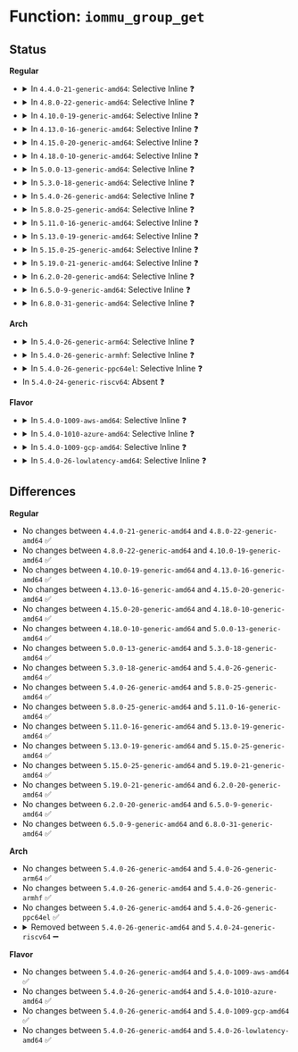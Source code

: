 # Function: <code>iommu_group_get</code>

## Status
<b>Regular</b>
<ul>
<li>
<details>
<summary>In <code>4.4.0-21-generic-amd64</code>: Selective Inline ❓</summary>

```c
struct iommu_group * iommu_group_get(struct device * dev)
```

```json
{
  "name": "iommu_group_get",
  "collision_type": "Unique Global",
  "inline_type": "Selective",
  "funcs": [
    {
      "addr": 18446744071584260480,
      "name": "iommu_group_get",
      "external": true,
      "loc": "drivers/iommu/iommu.c:551",
      "file": "drivers/iommu/iommu.c",
      "inline": "not declared, inlined",
      "caller_inline": [
        "drivers/iommu/iommu.c:get_pci_alias_or_group",
        "drivers/iommu/iommu.c:iommu_get_domain_for_dev",
        "drivers/iommu/iommu.c:iommu_bus_notifier",
        "drivers/iommu/iommu.c:iommu_detach_device",
        "drivers/iommu/iommu.c:iommu_attach_device",
        "drivers/iommu/iommu.c:pci_device_group",
        "drivers/iommu/iommu.c:iommu_group_get_for_dev"
      ],
      "caller_func": []
    }
  ],
  "symbols": [
    {
      "addr": 18446744071584260480,
      "name": "iommu_group_get",
      "section": ".text",
      "bind": "STB_GLOBAL",
      "size": 37
    }
  ]
}
```
</details>
</li>
<li>
<details>
<summary>In <code>4.8.0-22-generic-amd64</code>: Selective Inline ❓</summary>

```c
struct iommu_group * iommu_group_get(struct device * dev)
```

```json
{
  "name": "iommu_group_get",
  "collision_type": "Unique Global",
  "inline_type": "Selective",
  "funcs": [
    {
      "addr": 18446744071584601532,
      "name": "iommu_group_get",
      "external": true,
      "loc": "drivers/iommu/iommu.c:542",
      "file": "drivers/iommu/iommu.c",
      "inline": "not declared, inlined",
      "caller_inline": [
        "drivers/iommu/iommu.c:iommu_get_domain_for_dev",
        "drivers/iommu/iommu.c:iommu_detach_device",
        "drivers/iommu/iommu.c:iommu_attach_device",
        "drivers/iommu/iommu.c:iommu_bus_notifier",
        "drivers/iommu/iommu.c:iommu_group_get_for_dev",
        "drivers/iommu/iommu.c:pci_device_group",
        "drivers/iommu/iommu.c:get_pci_alias_or_group"
      ],
      "caller_func": []
    }
  ],
  "symbols": [
    {
      "addr": 18446744071584601408,
      "name": "iommu_group_get",
      "section": ".text",
      "bind": "STB_GLOBAL",
      "size": 37
    }
  ]
}
```
</details>
</li>
<li>
<details>
<summary>In <code>4.10.0-19-generic-amd64</code>: Selective Inline ❓</summary>

```c
struct iommu_group * iommu_group_get(struct device * dev)
```

```json
{
  "name": "iommu_group_get",
  "collision_type": "Unique Global",
  "inline_type": "Selective",
  "funcs": [
    {
      "addr": 18446744071584783148,
      "name": "iommu_group_get",
      "external": true,
      "loc": "drivers/iommu/iommu.c:680",
      "file": "drivers/iommu/iommu.c",
      "inline": "not declared, inlined",
      "caller_inline": [
        "drivers/iommu/iommu.c:iommu_get_domain_for_dev",
        "drivers/iommu/iommu.c:iommu_detach_device",
        "drivers/iommu/iommu.c:iommu_attach_device",
        "drivers/iommu/iommu.c:iommu_bus_notifier",
        "drivers/iommu/iommu.c:iommu_group_get_for_dev",
        "drivers/iommu/iommu.c:pci_device_group",
        "drivers/iommu/iommu.c:get_pci_alias_or_group"
      ],
      "caller_func": []
    }
  ],
  "symbols": [
    {
      "addr": 18446744071584783024,
      "name": "iommu_group_get",
      "section": ".text",
      "bind": "STB_GLOBAL",
      "size": 37
    }
  ]
}
```
</details>
</li>
<li>
<details>
<summary>In <code>4.13.0-16-generic-amd64</code>: Selective Inline ❓</summary>

```c
struct iommu_group * iommu_group_get(struct device * dev)
```

```json
{
  "name": "iommu_group_get",
  "collision_type": "Unique Global",
  "inline_type": "Selective",
  "funcs": [
    {
      "addr": 18446744071584872556,
      "name": "iommu_group_get",
      "external": true,
      "loc": "drivers/iommu/iommu.c:724",
      "file": "drivers/iommu/iommu.c",
      "inline": "not declared, inlined",
      "caller_inline": [
        "drivers/iommu/iommu.c:iommu_get_domain_for_dev",
        "drivers/iommu/iommu.c:iommu_detach_device",
        "drivers/iommu/iommu.c:iommu_attach_device",
        "drivers/iommu/iommu.c:iommu_group_get_for_dev",
        "drivers/iommu/iommu.c:pci_device_group",
        "drivers/iommu/iommu.c:get_pci_alias_or_group"
      ],
      "caller_func": []
    }
  ],
  "symbols": [
    {
      "addr": 18446744071584872432,
      "name": "iommu_group_get",
      "section": ".text",
      "bind": "STB_GLOBAL",
      "size": 37
    }
  ]
}
```
</details>
</li>
<li>
<details>
<summary>In <code>4.15.0-20-generic-amd64</code>: Selective Inline ❓</summary>

```c
struct iommu_group * iommu_group_get(struct device * dev)
```

```json
{
  "name": "iommu_group_get",
  "collision_type": "Unique Global",
  "inline_type": "Selective",
  "funcs": [
    {
      "addr": 18446744071585291468,
      "name": "iommu_group_get",
      "external": true,
      "loc": "drivers/iommu/iommu.c:726",
      "file": "drivers/iommu/iommu.c",
      "inline": "not declared, inlined",
      "caller_inline": [
        "drivers/iommu/iommu.c:iommu_get_domain_for_dev",
        "drivers/iommu/iommu.c:iommu_detach_device",
        "drivers/iommu/iommu.c:iommu_attach_device",
        "drivers/iommu/iommu.c:iommu_group_get_for_dev",
        "drivers/iommu/iommu.c:pci_device_group",
        "drivers/iommu/iommu.c:get_pci_alias_or_group"
      ],
      "caller_func": []
    }
  ],
  "symbols": [
    {
      "addr": 18446744071585291344,
      "name": "iommu_group_get",
      "section": ".text",
      "bind": "STB_GLOBAL",
      "size": 37
    }
  ]
}
```
</details>
</li>
<li>
<details>
<summary>In <code>4.18.0-10-generic-amd64</code>: Selective Inline ❓</summary>

```c
struct iommu_group * iommu_group_get(struct device * dev)
```

```json
{
  "name": "iommu_group_get",
  "collision_type": "Unique Global",
  "inline_type": "Selective",
  "funcs": [
    {
      "addr": 18446744071585532901,
      "name": "iommu_group_get",
      "external": true,
      "loc": "drivers/iommu/iommu.c:727",
      "file": "drivers/iommu/iommu.c",
      "inline": "not declared, inlined",
      "caller_inline": [
        "drivers/iommu/iommu.c:iommu_get_domain_for_dev",
        "drivers/iommu/iommu.c:iommu_detach_device",
        "drivers/iommu/iommu.c:iommu_attach_device",
        "drivers/iommu/iommu.c:iommu_bus_notifier",
        "drivers/iommu/iommu.c:iommu_group_get_for_dev",
        "drivers/iommu/iommu.c:pci_device_group",
        "drivers/iommu/iommu.c:get_pci_alias_or_group"
      ],
      "caller_func": []
    }
  ],
  "symbols": [
    {
      "addr": 18446744071585532784,
      "name": "iommu_group_get",
      "section": ".text",
      "bind": "STB_GLOBAL",
      "size": 37
    }
  ]
}
```
</details>
</li>
<li>
<details>
<summary>In <code>5.0.0-13-generic-amd64</code>: Selective Inline ❓</summary>

```c
struct iommu_group * iommu_group_get(struct device * dev)
```

```json
{
  "name": "iommu_group_get",
  "collision_type": "Unique Global",
  "inline_type": "Selective",
  "funcs": [
    {
      "addr": 18446744071585657493,
      "name": "iommu_group_get",
      "external": true,
      "loc": "drivers/iommu/iommu.c:793",
      "file": "drivers/iommu/iommu.c",
      "inline": "not declared, inlined",
      "caller_inline": [
        "drivers/iommu/iommu.c:iommu_get_domain_for_dev",
        "drivers/iommu/iommu.c:iommu_detach_device",
        "drivers/iommu/iommu.c:iommu_attach_device",
        "drivers/iommu/iommu.c:iommu_group_get_for_dev",
        "drivers/iommu/iommu.c:fsl_mc_device_group",
        "drivers/iommu/iommu.c:pci_device_group",
        "drivers/iommu/iommu.c:get_pci_alias_or_group"
      ],
      "caller_func": []
    }
  ],
  "symbols": [
    {
      "addr": 18446744071585657376,
      "name": "iommu_group_get",
      "section": ".text",
      "bind": "STB_GLOBAL",
      "size": 37
    }
  ]
}
```
</details>
</li>
<li>
<details>
<summary>In <code>5.3.0-18-generic-amd64</code>: Selective Inline ❓</summary>

```c
struct iommu_group * iommu_group_get(struct device * dev)
```

```json
{
  "name": "iommu_group_get",
  "collision_type": "Unique Global",
  "inline_type": "Selective",
  "funcs": [
    {
      "addr": 18446744071585882733,
      "name": "iommu_group_get",
      "external": true,
      "loc": "drivers/iommu/iommu.c:811",
      "file": "drivers/iommu/iommu.c",
      "inline": "not declared, inlined",
      "caller_inline": [
        "drivers/iommu/iommu.c:iommu_sva_unbind_device",
        "drivers/iommu/iommu.c:iommu_sva_bind_device",
        "drivers/iommu/iommu.c:request_default_domain_for_dev",
        "drivers/iommu/iommu.c:iommu_get_domain_for_dev",
        "drivers/iommu/iommu.c:iommu_detach_device",
        "drivers/iommu/iommu.c:iommu_attach_device",
        "drivers/iommu/iommu.c:iommu_group_get_for_dev",
        "drivers/iommu/iommu.c:fsl_mc_device_group",
        "drivers/iommu/iommu.c:pci_device_group",
        "drivers/iommu/iommu.c:get_pci_alias_or_group"
      ],
      "caller_func": [
        "drivers/iommu/intel-iommu.c:intel_iommu_init"
      ]
    }
  ],
  "symbols": [
    {
      "addr": 18446744071585882288,
      "name": "iommu_group_get",
      "section": ".text",
      "bind": "STB_GLOBAL",
      "size": 40
    }
  ]
}
```
</details>
</li>
<li>
<details>
<summary>In <code>5.4.0-26-generic-amd64</code>: Selective Inline ❓</summary>

```c
struct iommu_group * iommu_group_get(struct device * dev)
```

```json
{
  "name": "iommu_group_get",
  "collision_type": "Unique Global",
  "inline_type": "Selective",
  "funcs": [
    {
      "addr": 18446744071586025325,
      "name": "iommu_group_get",
      "external": true,
      "loc": "drivers/iommu/iommu.c:867",
      "file": "drivers/iommu/iommu.c",
      "inline": "not declared, inlined",
      "caller_inline": [
        "drivers/iommu/iommu.c:iommu_sva_unbind_device",
        "drivers/iommu/iommu.c:iommu_sva_bind_device",
        "drivers/iommu/iommu.c:request_default_domain_for_dev",
        "drivers/iommu/iommu.c:iommu_get_domain_for_dev",
        "drivers/iommu/iommu.c:iommu_detach_device",
        "drivers/iommu/iommu.c:iommu_attach_device",
        "drivers/iommu/iommu.c:iommu_group_get_for_dev",
        "drivers/iommu/iommu.c:fsl_mc_device_group",
        "drivers/iommu/iommu.c:pci_device_group",
        "drivers/iommu/iommu.c:get_pci_alias_or_group"
      ],
      "caller_func": [
        "drivers/iommu/intel-iommu.c:intel_iommu_init",
        "drivers/vfio/vfio.c:vfio_add_group_dev",
        "drivers/vfio/vfio.c:vfio_group_get_from_dev",
        "drivers/vfio/pci/vfio_pci.c:vfio_pci_validate_devs",
        "drivers/vfio/pci/vfio_pci.c:vfio_pci_fill_devs"
      ]
    }
  ],
  "symbols": [
    {
      "addr": 18446744071586024880,
      "name": "iommu_group_get",
      "section": ".text",
      "bind": "STB_GLOBAL",
      "size": 40
    }
  ]
}
```
</details>
</li>
<li>
<details>
<summary>In <code>5.8.0-25-generic-amd64</code>: Selective Inline ❓</summary>

```c
struct iommu_group * iommu_group_get(struct device * dev)
```

```json
{
  "name": "iommu_group_get",
  "collision_type": "Unique Global",
  "inline_type": "Selective",
  "funcs": [
    {
      "addr": 18446744071586764141,
      "name": "iommu_group_get",
      "external": true,
      "loc": "drivers/iommu/iommu.c:969",
      "file": "drivers/iommu/iommu.c",
      "inline": "not declared, inlined",
      "caller_inline": [
        "drivers/iommu/iommu.c:iommu_sva_unbind_device",
        "drivers/iommu/iommu.c:iommu_sva_bind_device",
        "drivers/iommu/iommu.c:iommu_detach_device",
        "drivers/iommu/iommu.c:iommu_attach_device",
        "drivers/iommu/iommu.c:iommu_bus_notifier",
        "drivers/iommu/iommu.c:fsl_mc_device_group",
        "drivers/iommu/iommu.c:pci_device_group",
        "drivers/iommu/iommu.c:get_pci_alias_or_group",
        "drivers/iommu/iommu.c:get_pci_alias_group",
        "drivers/iommu/iommu.c:iommu_page_response",
        "drivers/iommu/iommu.c:iommu_probe_device",
        "drivers/iommu/iommu.c:__iommu_probe_device"
      ],
      "caller_func": [
        "drivers/iommu/intel/iommu.c:probe_acpi_namespace_devices",
        "drivers/vfio/vfio.c:vfio_unregister_notifier",
        "drivers/vfio/vfio.c:vfio_register_notifier",
        "drivers/vfio/vfio.c:vfio_unpin_pages",
        "drivers/vfio/vfio.c:vfio_pin_pages",
        "drivers/vfio/vfio.c:vfio_group_get_external_user_from_dev",
        "drivers/vfio/vfio.c:vfio_device_get_from_dev",
        "drivers/vfio/vfio.c:vfio_add_group_dev",
        "drivers/vfio/pci/vfio_pci.c:vfio_pci_validate_devs",
        "drivers/vfio/pci/vfio_pci.c:vfio_pci_fill_devs"
      ]
    }
  ],
  "symbols": [
    {
      "addr": 18446744071586763680,
      "name": "iommu_group_get",
      "section": ".text",
      "bind": "STB_GLOBAL",
      "size": 42
    }
  ]
}
```
</details>
</li>
<li>
<details>
<summary>In <code>5.11.0-16-generic-amd64</code>: Selective Inline ❓</summary>

```c
struct iommu_group * iommu_group_get(struct device * dev)
```

```json
{
  "name": "iommu_group_get",
  "collision_type": "Unique Global",
  "inline_type": "Selective",
  "funcs": [
    {
      "addr": 18446744071586943101,
      "name": "iommu_group_get",
      "external": true,
      "loc": "drivers/iommu/iommu.c:990",
      "file": "drivers/iommu/iommu.c",
      "inline": "not declared, inlined",
      "caller_inline": [
        "drivers/iommu/iommu.c:iommu_sva_unbind_device",
        "drivers/iommu/iommu.c:iommu_sva_bind_device",
        "drivers/iommu/iommu.c:iommu_detach_device",
        "drivers/iommu/iommu.c:iommu_attach_device",
        "drivers/iommu/iommu.c:iommu_bus_notifier",
        "drivers/iommu/iommu.c:fsl_mc_device_group",
        "drivers/iommu/iommu.c:pci_device_group",
        "drivers/iommu/iommu.c:get_pci_alias_or_group",
        "drivers/iommu/iommu.c:get_pci_alias_group",
        "drivers/iommu/iommu.c:iommu_page_response",
        "drivers/iommu/iommu.c:iommu_probe_device",
        "drivers/iommu/iommu.c:__iommu_probe_device"
      ],
      "caller_func": [
        "drivers/iommu/intel/iommu.c:probe_acpi_namespace_devices",
        "drivers/vfio/vfio.c:vfio_unregister_notifier",
        "drivers/vfio/vfio.c:vfio_register_notifier",
        "drivers/vfio/vfio.c:vfio_unpin_pages",
        "drivers/vfio/vfio.c:vfio_pin_pages",
        "drivers/vfio/vfio.c:vfio_group_get_external_user_from_dev",
        "drivers/vfio/vfio.c:vfio_device_get_from_dev",
        "drivers/vfio/vfio.c:vfio_add_group_dev",
        "drivers/vfio/pci/vfio_pci.c:vfio_pci_validate_devs",
        "drivers/vfio/pci/vfio_pci.c:vfio_pci_fill_devs"
      ]
    }
  ],
  "symbols": [
    {
      "addr": 18446744071586942640,
      "name": "iommu_group_get",
      "section": ".text",
      "bind": "STB_GLOBAL",
      "size": 42
    }
  ]
}
```
</details>
</li>
<li>
<details>
<summary>In <code>5.13.0-19-generic-amd64</code>: Selective Inline ❓</summary>

```c
struct iommu_group * iommu_group_get(struct device * dev)
```

```json
{
  "name": "iommu_group_get",
  "collision_type": "Unique Global",
  "inline_type": "Selective",
  "funcs": [
    {
      "addr": 18446744071586824845,
      "name": "iommu_group_get",
      "external": true,
      "loc": "drivers/iommu/iommu.c:1019",
      "file": "drivers/iommu/iommu.c",
      "inline": "not declared, inlined",
      "caller_inline": [
        "drivers/iommu/iommu.c:iommu_sva_unbind_device",
        "drivers/iommu/iommu.c:iommu_sva_bind_device",
        "drivers/iommu/iommu.c:iommu_detach_device",
        "drivers/iommu/iommu.c:iommu_attach_device",
        "drivers/iommu/iommu.c:iommu_bus_notifier",
        "drivers/iommu/iommu.c:fsl_mc_device_group",
        "drivers/iommu/iommu.c:pci_device_group",
        "drivers/iommu/iommu.c:get_pci_alias_or_group",
        "drivers/iommu/iommu.c:get_pci_alias_group",
        "drivers/iommu/iommu.c:iommu_page_response",
        "drivers/iommu/iommu.c:iommu_probe_device",
        "drivers/iommu/iommu.c:__iommu_probe_device"
      ],
      "caller_func": [
        "drivers/iommu/intel/iommu.c:intel_iommu_init",
        "drivers/vfio/vfio.c:vfio_unregister_notifier",
        "drivers/vfio/vfio.c:vfio_register_notifier",
        "drivers/vfio/vfio.c:vfio_unpin_pages",
        "drivers/vfio/vfio.c:vfio_pin_pages",
        "drivers/vfio/vfio.c:vfio_group_get_external_user_from_dev",
        "drivers/vfio/vfio.c:vfio_device_get_from_dev",
        "drivers/vfio/vfio.c:vfio_register_group_dev",
        "drivers/vfio/pci/vfio_pci.c:vfio_pci_validate_devs",
        "drivers/vfio/pci/vfio_pci.c:vfio_pci_fill_devs"
      ]
    }
  ],
  "symbols": [
    {
      "addr": 18446744071586824384,
      "name": "iommu_group_get",
      "section": ".text",
      "bind": "STB_GLOBAL",
      "size": 42
    }
  ]
}
```
</details>
</li>
<li>
<details>
<summary>In <code>5.15.0-25-generic-amd64</code>: Selective Inline ❓</summary>

```c
struct iommu_group * iommu_group_get(struct device * dev)
```

```json
{
  "name": "iommu_group_get",
  "collision_type": "Unique Global",
  "inline_type": "Selective",
  "funcs": [
    {
      "addr": 18446744071587385213,
      "name": "iommu_group_get",
      "external": true,
      "loc": "drivers/iommu/iommu.c:1034",
      "file": "drivers/iommu/iommu.c",
      "inline": "not declared, inlined",
      "caller_inline": [
        "drivers/iommu/iommu.c:iommu_sva_unbind_device",
        "drivers/iommu/iommu.c:iommu_sva_bind_device",
        "drivers/iommu/iommu.c:iommu_detach_device",
        "drivers/iommu/iommu.c:iommu_attach_device",
        "drivers/iommu/iommu.c:iommu_bus_notifier",
        "drivers/iommu/iommu.c:fsl_mc_device_group",
        "drivers/iommu/iommu.c:pci_device_group",
        "drivers/iommu/iommu.c:get_pci_alias_or_group",
        "drivers/iommu/iommu.c:get_pci_alias_group",
        "drivers/iommu/iommu.c:iommu_page_response",
        "drivers/iommu/iommu.c:iommu_probe_device",
        "drivers/iommu/iommu.c:__iommu_probe_device"
      ],
      "caller_func": [
        "drivers/iommu/intel/iommu.c:intel_iommu_init",
        "drivers/vfio/vfio.c:vfio_unregister_notifier",
        "drivers/vfio/vfio.c:vfio_register_notifier",
        "drivers/vfio/vfio.c:vfio_unpin_pages",
        "drivers/vfio/vfio.c:vfio_pin_pages",
        "drivers/vfio/vfio.c:vfio_group_get_external_user_from_dev",
        "drivers/vfio/vfio.c:vfio_device_get_from_dev",
        "drivers/vfio/vfio.c:vfio_register_group_dev",
        "drivers/vfio/pci/vfio_pci_core.c:vfio_pci_fill_devs"
      ]
    }
  ],
  "symbols": [
    {
      "addr": 18446744071587384752,
      "name": "iommu_group_get",
      "section": ".text",
      "bind": "STB_GLOBAL",
      "size": 42
    }
  ]
}
```
</details>
</li>
<li>
<details>
<summary>In <code>5.19.0-21-generic-amd64</code>: Selective Inline ❓</summary>

```c
struct iommu_group * iommu_group_get(struct device * dev)
```

```json
{
  "name": "iommu_group_get",
  "collision_type": "Unique Global",
  "inline_type": "Selective",
  "funcs": [
    {
      "addr": 18446744071588710997,
      "name": "iommu_group_get",
      "external": true,
      "loc": "drivers/iommu/iommu.c:1038",
      "file": "drivers/iommu/iommu.c",
      "inline": "not declared, inlined",
      "caller_inline": [
        "drivers/iommu/iommu.c:iommu_device_unuse_default_domain",
        "drivers/iommu/iommu.c:iommu_device_use_default_domain",
        "drivers/iommu/iommu.c:iommu_sva_unbind_device",
        "drivers/iommu/iommu.c:iommu_sva_bind_device",
        "drivers/iommu/iommu.c:iommu_get_domain_for_dev",
        "drivers/iommu/iommu.c:iommu_detach_device",
        "drivers/iommu/iommu.c:iommu_attach_device",
        "drivers/iommu/iommu.c:probe_iommu_group",
        "drivers/iommu/iommu.c:fsl_mc_device_group",
        "drivers/iommu/iommu.c:pci_device_group",
        "drivers/iommu/iommu.c:get_pci_alias_or_group",
        "drivers/iommu/iommu.c:get_pci_alias_group",
        "drivers/iommu/iommu.c:iommu_probe_device",
        "drivers/iommu/iommu.c:__iommu_probe_device"
      ],
      "caller_func": [
        "drivers/iommu/intel/iommu.c:intel_iommu_init",
        "drivers/vfio/vfio.c:vfio_register_group_dev",
        "drivers/vfio/pci/vfio_pci_core.c:vfio_pci_fill_devs"
      ]
    }
  ],
  "symbols": [
    {
      "addr": 18446744071588695488,
      "name": "iommu_group_get",
      "section": ".text",
      "bind": "STB_GLOBAL",
      "size": 46
    }
  ]
}
```
</details>
</li>
<li>
<details>
<summary>In <code>6.2.0-20-generic-amd64</code>: Selective Inline ❓</summary>

```c
struct iommu_group * iommu_group_get(struct device * dev)
```

```json
{
  "name": "iommu_group_get",
  "collision_type": "Unique Global",
  "inline_type": "Selective",
  "funcs": [
    {
      "addr": 18446744071590178869,
      "name": "iommu_group_get",
      "external": true,
      "loc": "drivers/iommu/iommu.c:1159",
      "file": "drivers/iommu/iommu.c",
      "inline": "not declared, inlined",
      "caller_inline": [
        "drivers/iommu/iommu.c:iommu_get_domain_for_dev_pasid",
        "drivers/iommu/iommu.c:iommu_detach_device_pasid",
        "drivers/iommu/iommu.c:iommu_attach_device_pasid",
        "drivers/iommu/iommu.c:iommu_device_release_dma_owner",
        "drivers/iommu/iommu.c:iommu_device_claim_dma_owner",
        "drivers/iommu/iommu.c:iommu_device_unuse_default_domain",
        "drivers/iommu/iommu.c:iommu_device_use_default_domain",
        "drivers/iommu/iommu.c:iommu_get_domain_for_dev",
        "drivers/iommu/iommu.c:iommu_detach_device",
        "drivers/iommu/iommu.c:iommu_attach_device",
        "drivers/iommu/iommu.c:probe_iommu_group",
        "drivers/iommu/iommu.c:fsl_mc_device_group",
        "drivers/iommu/iommu.c:pci_device_group",
        "drivers/iommu/iommu.c:get_pci_alias_or_group",
        "drivers/iommu/iommu.c:get_pci_alias_group",
        "drivers/iommu/iommu.c:__iommu_probe_device"
      ],
      "caller_func": [
        "drivers/iommu/intel/iommu.c:intel_iommu_init"
      ]
    }
  ],
  "symbols": [
    {
      "addr": 18446744071590175040,
      "name": "iommu_group_get",
      "section": ".text",
      "bind": "STB_GLOBAL",
      "size": 46
    }
  ]
}
```
</details>
</li>
<li>
<details>
<summary>In <code>6.5.0-9-generic-amd64</code>: Selective Inline ❓</summary>

```c
struct iommu_group * iommu_group_get(struct device * dev)
```

```json
{
  "name": "iommu_group_get",
  "collision_type": "Unique Global",
  "inline_type": "Selective",
  "funcs": [
    {
      "addr": 18446744071590501285,
      "name": "iommu_group_get",
      "external": true,
      "loc": "drivers/iommu/iommu.c:1150",
      "file": "drivers/iommu/iommu.c",
      "inline": "not declared, inlined",
      "caller_inline": [
        "drivers/iommu/iommu.c:iommu_get_domain_for_dev_pasid",
        "drivers/iommu/iommu.c:iommu_detach_device_pasid",
        "drivers/iommu/iommu.c:iommu_attach_device_pasid",
        "drivers/iommu/iommu.c:iommu_device_release_dma_owner",
        "drivers/iommu/iommu.c:iommu_device_claim_dma_owner",
        "drivers/iommu/iommu.c:iommu_device_unuse_default_domain",
        "drivers/iommu/iommu.c:iommu_device_use_default_domain",
        "drivers/iommu/iommu.c:iommu_get_domain_for_dev",
        "drivers/iommu/iommu.c:iommu_detach_device",
        "drivers/iommu/iommu.c:iommu_attach_device",
        "drivers/iommu/iommu.c:probe_iommu_group",
        "drivers/iommu/iommu.c:fsl_mc_device_group",
        "drivers/iommu/iommu.c:pci_device_group",
        "drivers/iommu/iommu.c:get_pci_alias_or_group",
        "drivers/iommu/iommu.c:get_pci_alias_group",
        "drivers/iommu/iommu.c:__iommu_probe_device"
      ],
      "caller_func": [
        "drivers/iommu/intel/iommu.c:intel_iommu_init"
      ]
    }
  ],
  "symbols": [
    {
      "addr": 18446744071590497552,
      "name": "iommu_group_get",
      "section": ".text",
      "bind": "STB_GLOBAL",
      "size": 46
    }
  ]
}
```
</details>
</li>
<li>
<details>
<summary>In <code>6.8.0-31-generic-amd64</code>: Selective Inline ❓</summary>

```c
struct iommu_group * iommu_group_get(struct device * dev)
```

```json
{
  "name": "iommu_group_get",
  "collision_type": "Unique Global",
  "inline_type": "Selective",
  "funcs": [
    {
      "addr": 18446744071590851303,
      "name": "iommu_group_get",
      "external": true,
      "loc": "drivers/iommu/iommu.c:1294",
      "file": "drivers/iommu/iommu.c",
      "inline": "not declared, inlined",
      "caller_inline": [
        "drivers/iommu/iommu.c:fsl_mc_device_group",
        "drivers/iommu/iommu.c:pci_device_group",
        "drivers/iommu/iommu.c:get_pci_alias_or_group",
        "drivers/iommu/iommu.c:get_pci_alias_group"
      ],
      "caller_func": []
    }
  ],
  "symbols": [
    {
      "addr": 18446744071590851120,
      "name": "iommu_group_get",
      "section": ".text",
      "bind": "STB_GLOBAL",
      "size": 46
    }
  ]
}
```
</details>
</li>
</ul>
<b>Arch</b>
<ul>
<li>
<details>
<summary>In <code>5.4.0-26-generic-arm64</code>: Selective Inline ❓</summary>

```c
struct iommu_group * iommu_group_get(struct device * dev)
```

```json
{
  "name": "iommu_group_get",
  "collision_type": "Unique Global",
  "inline_type": "Selective",
  "funcs": [
    {
      "addr": 18446603336498825024,
      "name": "iommu_group_get",
      "external": true,
      "loc": "drivers/iommu/iommu.c:867",
      "file": "drivers/iommu/iommu.c",
      "inline": "not declared, inlined",
      "caller_inline": [
        "drivers/iommu/iommu.c:iommu_sva_unbind_device",
        "drivers/iommu/iommu.c:iommu_sva_bind_device",
        "drivers/iommu/iommu.c:request_default_domain_for_dev",
        "drivers/iommu/iommu.c:iommu_get_domain_for_dev",
        "drivers/iommu/iommu.c:iommu_detach_device",
        "drivers/iommu/iommu.c:iommu_attach_device",
        "drivers/iommu/iommu.c:iommu_group_get_for_dev",
        "drivers/iommu/iommu.c:fsl_mc_device_group",
        "drivers/iommu/iommu.c:pci_device_group",
        "drivers/iommu/iommu.c:get_pci_alias_or_group"
      ],
      "caller_func": []
    }
  ],
  "symbols": [
    {
      "addr": 18446603336498824520,
      "name": "iommu_group_get",
      "section": ".text",
      "bind": "STB_GLOBAL",
      "size": 56
    }
  ]
}
```
</details>
</li>
<li>
<details>
<summary>In <code>5.4.0-26-generic-armhf</code>: Selective Inline ❓</summary>

```c
struct iommu_group * iommu_group_get(struct device * dev)
```

```json
{
  "name": "iommu_group_get",
  "collision_type": "Unique Global",
  "inline_type": "Selective",
  "funcs": [
    {
      "addr": 3231431640,
      "name": "iommu_group_get",
      "external": true,
      "loc": "drivers/iommu/iommu.c:867",
      "file": "drivers/iommu/iommu.c",
      "inline": "not declared, inlined",
      "caller_inline": [
        "drivers/iommu/iommu.c:iommu_sva_unbind_device",
        "drivers/iommu/iommu.c:iommu_sva_bind_device",
        "drivers/iommu/iommu.c:request_default_domain_for_dev",
        "drivers/iommu/iommu.c:iommu_get_domain_for_dev",
        "drivers/iommu/iommu.c:iommu_detach_device",
        "drivers/iommu/iommu.c:iommu_attach_device",
        "drivers/iommu/iommu.c:iommu_group_get_for_dev",
        "drivers/iommu/iommu.c:fsl_mc_device_group",
        "drivers/iommu/iommu.c:pci_device_group",
        "drivers/iommu/iommu.c:get_pci_alias_or_group"
      ],
      "caller_func": [
        "drivers/iommu/exynos-iommu.c:exynos_iommu_remove_device"
      ]
    }
  ],
  "symbols": [
    {
      "addr": 3231431208,
      "name": "iommu_group_get",
      "section": ".text",
      "bind": "STB_GLOBAL",
      "size": 48
    }
  ]
}
```
</details>
</li>
<li>
<details>
<summary>In <code>5.4.0-26-generic-ppc64el</code>: Selective Inline ❓</summary>

```c
struct iommu_group * iommu_group_get(struct device * dev)
```

```json
{
  "name": "iommu_group_get",
  "collision_type": "Unique Global",
  "inline_type": "Selective",
  "funcs": [
    {
      "addr": 13835058055292036476,
      "name": "iommu_group_get",
      "external": true,
      "loc": "drivers/iommu/iommu.c:867",
      "file": "drivers/iommu/iommu.c",
      "inline": "not declared, inlined",
      "caller_inline": [
        "drivers/iommu/iommu.c:iommu_sva_unbind_device",
        "drivers/iommu/iommu.c:iommu_sva_bind_device",
        "drivers/iommu/iommu.c:request_default_domain_for_dev",
        "drivers/iommu/iommu.c:iommu_get_domain_for_dev",
        "drivers/iommu/iommu.c:iommu_detach_device",
        "drivers/iommu/iommu.c:iommu_attach_device",
        "drivers/iommu/iommu.c:iommu_group_get_for_dev",
        "drivers/iommu/iommu.c:fsl_mc_device_group",
        "drivers/iommu/iommu.c:pci_device_group",
        "drivers/iommu/iommu.c:get_pci_alias_or_group"
      ],
      "caller_func": [
        "arch/powerpc/platforms/powernv/npu-dma.c:pnv_npu_compound_attach",
        "drivers/vfio/vfio.c:vfio_add_group_dev",
        "drivers/vfio/vfio.c:vfio_group_get_from_dev",
        "drivers/vfio/pci/vfio_pci.c:vfio_pci_validate_devs",
        "drivers/vfio/pci/vfio_pci.c:vfio_pci_fill_devs"
      ]
    }
  ],
  "symbols": [
    {
      "addr": 13835058055292035712,
      "name": "iommu_group_get",
      "section": ".text",
      "bind": "STB_GLOBAL",
      "size": 80
    }
  ]
}
```
</details>
</li>
<li>
In <code>5.4.0-24-generic-riscv64</code>: Absent ❓
</li>
</ul>
<b>Flavor</b>
<ul>
<li>
<details>
<summary>In <code>5.4.0-1009-aws-amd64</code>: Selective Inline ❓</summary>

```c
struct iommu_group * iommu_group_get(struct device * dev)
```

```json
{
  "name": "iommu_group_get",
  "collision_type": "Unique Global",
  "inline_type": "Selective",
  "funcs": [
    {
      "addr": 18446744071585786301,
      "name": "iommu_group_get",
      "external": true,
      "loc": "drivers/iommu/iommu.c:867",
      "file": "drivers/iommu/iommu.c",
      "inline": "not declared, inlined",
      "caller_inline": [
        "drivers/iommu/iommu.c:iommu_sva_unbind_device",
        "drivers/iommu/iommu.c:iommu_sva_bind_device",
        "drivers/iommu/iommu.c:request_default_domain_for_dev",
        "drivers/iommu/iommu.c:iommu_get_domain_for_dev",
        "drivers/iommu/iommu.c:iommu_detach_device",
        "drivers/iommu/iommu.c:iommu_attach_device",
        "drivers/iommu/iommu.c:iommu_group_get_for_dev",
        "drivers/iommu/iommu.c:fsl_mc_device_group",
        "drivers/iommu/iommu.c:pci_device_group",
        "drivers/iommu/iommu.c:get_pci_alias_or_group"
      ],
      "caller_func": [
        "drivers/iommu/intel-iommu.c:intel_iommu_init"
      ]
    }
  ],
  "symbols": [
    {
      "addr": 18446744071585785856,
      "name": "iommu_group_get",
      "section": ".text",
      "bind": "STB_GLOBAL",
      "size": 40
    }
  ]
}
```
</details>
</li>
<li>
<details>
<summary>In <code>5.4.0-1010-azure-amd64</code>: Selective Inline ❓</summary>

```c
struct iommu_group * iommu_group_get(struct device * dev)
```

```json
{
  "name": "iommu_group_get",
  "collision_type": "Unique Global",
  "inline_type": "Selective",
  "funcs": [
    {
      "addr": 18446744071585645485,
      "name": "iommu_group_get",
      "external": true,
      "loc": "drivers/iommu/iommu.c:867",
      "file": "drivers/iommu/iommu.c",
      "inline": "not declared, inlined",
      "caller_inline": [
        "drivers/iommu/iommu.c:iommu_sva_unbind_device",
        "drivers/iommu/iommu.c:iommu_sva_bind_device",
        "drivers/iommu/iommu.c:request_default_domain_for_dev",
        "drivers/iommu/iommu.c:iommu_get_domain_for_dev",
        "drivers/iommu/iommu.c:iommu_detach_device",
        "drivers/iommu/iommu.c:iommu_attach_device",
        "drivers/iommu/iommu.c:iommu_group_get_for_dev",
        "drivers/iommu/iommu.c:fsl_mc_device_group",
        "drivers/iommu/iommu.c:pci_device_group",
        "drivers/iommu/iommu.c:get_pci_alias_or_group"
      ],
      "caller_func": [
        "drivers/iommu/intel-iommu.c:intel_iommu_init",
        "drivers/vfio/vfio.c:vfio_add_group_dev",
        "drivers/vfio/vfio.c:vfio_group_get_from_dev",
        "drivers/vfio/pci/vfio_pci.c:vfio_pci_validate_devs",
        "drivers/vfio/pci/vfio_pci.c:vfio_pci_fill_devs"
      ]
    }
  ],
  "symbols": [
    {
      "addr": 18446744071585645040,
      "name": "iommu_group_get",
      "section": ".text",
      "bind": "STB_GLOBAL",
      "size": 40
    }
  ]
}
```
</details>
</li>
<li>
<details>
<summary>In <code>5.4.0-1009-gcp-amd64</code>: Selective Inline ❓</summary>

```c
struct iommu_group * iommu_group_get(struct device * dev)
```

```json
{
  "name": "iommu_group_get",
  "collision_type": "Unique Global",
  "inline_type": "Selective",
  "funcs": [
    {
      "addr": 18446744071585975341,
      "name": "iommu_group_get",
      "external": true,
      "loc": "drivers/iommu/iommu.c:867",
      "file": "drivers/iommu/iommu.c",
      "inline": "not declared, inlined",
      "caller_inline": [
        "drivers/iommu/iommu.c:iommu_sva_unbind_device",
        "drivers/iommu/iommu.c:iommu_sva_bind_device",
        "drivers/iommu/iommu.c:request_default_domain_for_dev",
        "drivers/iommu/iommu.c:iommu_get_domain_for_dev",
        "drivers/iommu/iommu.c:iommu_detach_device",
        "drivers/iommu/iommu.c:iommu_attach_device",
        "drivers/iommu/iommu.c:iommu_group_get_for_dev",
        "drivers/iommu/iommu.c:fsl_mc_device_group",
        "drivers/iommu/iommu.c:pci_device_group",
        "drivers/iommu/iommu.c:get_pci_alias_or_group"
      ],
      "caller_func": [
        "drivers/iommu/intel-iommu.c:intel_iommu_init",
        "drivers/vfio/vfio.c:vfio_add_group_dev",
        "drivers/vfio/vfio.c:vfio_group_get_from_dev",
        "drivers/vfio/pci/vfio_pci.c:vfio_pci_validate_devs",
        "drivers/vfio/pci/vfio_pci.c:vfio_pci_fill_devs"
      ]
    }
  ],
  "symbols": [
    {
      "addr": 18446744071585974896,
      "name": "iommu_group_get",
      "section": ".text",
      "bind": "STB_GLOBAL",
      "size": 40
    }
  ]
}
```
</details>
</li>
<li>
<details>
<summary>In <code>5.4.0-26-lowlatency-amd64</code>: Selective Inline ❓</summary>

```c
struct iommu_group * iommu_group_get(struct device * dev)
```

```json
{
  "name": "iommu_group_get",
  "collision_type": "Unique Global",
  "inline_type": "Selective",
  "funcs": [
    {
      "addr": 18446744071586083085,
      "name": "iommu_group_get",
      "external": true,
      "loc": "drivers/iommu/iommu.c:867",
      "file": "drivers/iommu/iommu.c",
      "inline": "not declared, inlined",
      "caller_inline": [
        "drivers/iommu/iommu.c:iommu_sva_unbind_device",
        "drivers/iommu/iommu.c:iommu_sva_bind_device",
        "drivers/iommu/iommu.c:request_default_domain_for_dev",
        "drivers/iommu/iommu.c:iommu_get_domain_for_dev",
        "drivers/iommu/iommu.c:iommu_detach_device",
        "drivers/iommu/iommu.c:iommu_attach_device",
        "drivers/iommu/iommu.c:iommu_group_get_for_dev",
        "drivers/iommu/iommu.c:fsl_mc_device_group",
        "drivers/iommu/iommu.c:pci_device_group",
        "drivers/iommu/iommu.c:get_pci_alias_or_group"
      ],
      "caller_func": [
        "drivers/iommu/intel-iommu.c:intel_iommu_init",
        "drivers/vfio/vfio.c:vfio_add_group_dev",
        "drivers/vfio/vfio.c:vfio_group_get_from_dev",
        "drivers/vfio/pci/vfio_pci.c:vfio_pci_validate_devs",
        "drivers/vfio/pci/vfio_pci.c:vfio_pci_fill_devs"
      ]
    }
  ],
  "symbols": [
    {
      "addr": 18446744071586082640,
      "name": "iommu_group_get",
      "section": ".text",
      "bind": "STB_GLOBAL",
      "size": 40
    }
  ]
}
```
</details>
</li>
</ul>

## Differences
<b>Regular</b>
<ul>
<li>
No changes between <code>4.4.0-21-generic-amd64</code> and <code>4.8.0-22-generic-amd64</code> ✅
</li>
<li>
No changes between <code>4.8.0-22-generic-amd64</code> and <code>4.10.0-19-generic-amd64</code> ✅
</li>
<li>
No changes between <code>4.10.0-19-generic-amd64</code> and <code>4.13.0-16-generic-amd64</code> ✅
</li>
<li>
No changes between <code>4.13.0-16-generic-amd64</code> and <code>4.15.0-20-generic-amd64</code> ✅
</li>
<li>
No changes between <code>4.15.0-20-generic-amd64</code> and <code>4.18.0-10-generic-amd64</code> ✅
</li>
<li>
No changes between <code>4.18.0-10-generic-amd64</code> and <code>5.0.0-13-generic-amd64</code> ✅
</li>
<li>
No changes between <code>5.0.0-13-generic-amd64</code> and <code>5.3.0-18-generic-amd64</code> ✅
</li>
<li>
No changes between <code>5.3.0-18-generic-amd64</code> and <code>5.4.0-26-generic-amd64</code> ✅
</li>
<li>
No changes between <code>5.4.0-26-generic-amd64</code> and <code>5.8.0-25-generic-amd64</code> ✅
</li>
<li>
No changes between <code>5.8.0-25-generic-amd64</code> and <code>5.11.0-16-generic-amd64</code> ✅
</li>
<li>
No changes between <code>5.11.0-16-generic-amd64</code> and <code>5.13.0-19-generic-amd64</code> ✅
</li>
<li>
No changes between <code>5.13.0-19-generic-amd64</code> and <code>5.15.0-25-generic-amd64</code> ✅
</li>
<li>
No changes between <code>5.15.0-25-generic-amd64</code> and <code>5.19.0-21-generic-amd64</code> ✅
</li>
<li>
No changes between <code>5.19.0-21-generic-amd64</code> and <code>6.2.0-20-generic-amd64</code> ✅
</li>
<li>
No changes between <code>6.2.0-20-generic-amd64</code> and <code>6.5.0-9-generic-amd64</code> ✅
</li>
<li>
No changes between <code>6.5.0-9-generic-amd64</code> and <code>6.8.0-31-generic-amd64</code> ✅
</li>
</ul>
<b>Arch</b>
<ul>
<li>
No changes between <code>5.4.0-26-generic-amd64</code> and <code>5.4.0-26-generic-arm64</code> ✅
</li>
<li>
No changes between <code>5.4.0-26-generic-amd64</code> and <code>5.4.0-26-generic-armhf</code> ✅
</li>
<li>
No changes between <code>5.4.0-26-generic-amd64</code> and <code>5.4.0-26-generic-ppc64el</code> ✅
</li>
<li>
<details>
<summary>Removed between <code>5.4.0-26-generic-amd64</code> and <code>5.4.0-24-generic-riscv64</code> ➖</summary>

```c
struct iommu_group * iommu_group_get(struct device * dev)
```
</details>
</li>
</ul>
<b>Flavor</b>
<ul>
<li>
No changes between <code>5.4.0-26-generic-amd64</code> and <code>5.4.0-1009-aws-amd64</code> ✅
</li>
<li>
No changes between <code>5.4.0-26-generic-amd64</code> and <code>5.4.0-1010-azure-amd64</code> ✅
</li>
<li>
No changes between <code>5.4.0-26-generic-amd64</code> and <code>5.4.0-1009-gcp-amd64</code> ✅
</li>
<li>
No changes between <code>5.4.0-26-generic-amd64</code> and <code>5.4.0-26-lowlatency-amd64</code> ✅
</li>
</ul>

